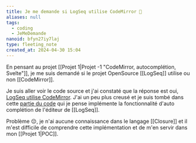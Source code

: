 ```yaml
---
title: Je me demande si LogSeq utilise CodeMirror 🤔
aliases: null
tags:
  - coding
  - JeMeDemande
nanoid: bfyn27iy7laj
type: fleeting_note
created_at: 2024-04-30 15:04
---
```

En pensant au projet [[Projet 1|Projet -1 "CodeMirror, autocomplétion, Svelte"]], je me suis demandé si le projet OpenSource [[LogSeq]] utilise ou non [[CodeMirror]].

Je suis aller voir le code source et j'ai constaté que la réponse est oui, [LogSeq utilise CodeMirror](https://github.com/logseq/logseq/blob/e40e39c3aa5b906185a82ced04e2e33b03dafb71/package.json#L112). J'ai un peu plus creusé et je suis tombé dans cette [partie du code](https://github.com/logseq/logseq/blob/e40e39c3aa5b906185a82ced04e2e33b03dafb71/src/main/frontend/components/editor.cljs#L319) qui je pense implémente la fonctionnalité d'auto complétion de l'éditeur de [[LogSeq]].

Problème 😔, je n'ai aucune connaissance dans le langage [[Closure]] et il m'est difficile de comprendre cette implémentation et de m'en servir dans mon [[Projet 1|POC]].
